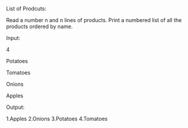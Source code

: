 List of Prodcuts:


Read a number n and n lines of products. Print a numbered list of all the products ordered by name.



Input:


4

Potatoes

Tomatoes

Onions

Apples



Output:

1.Apples 
2.Onions 
3.Potatoes 
4.Tomatoes